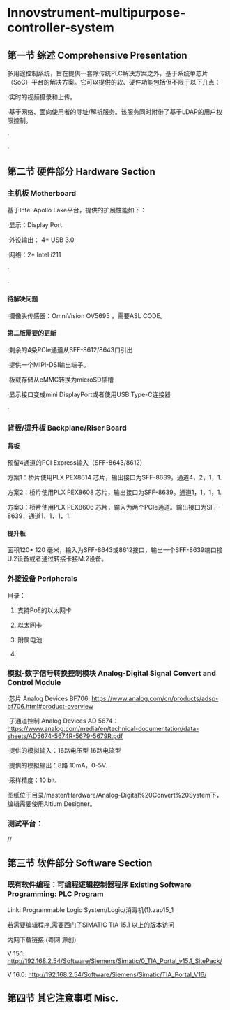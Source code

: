 # Innovstrument-multipurpose-controller-system


## 第一节 综述 Comprehensive Presentation

多用途控制系统，旨在提供一套除传统PLC解决方案之外，基于系统单芯片（SoC）平台的解决方案。它可以提供的软、硬件功能包括但不限于以下几点：

·实时的视频摄录和上传。

·基于网络、面向使用者的寻址/解析服务。该服务同时附带了基于LDAP的用户权限控制。

·

·


## 第二节 硬件部分 Hardware Section

### 主机板 Motherboard

基于Intel Apollo Lake平台，提供的扩展性能如下：

·显示：Display Port

·外设输出： 4* USB 3.0 

·网络：2* Intel i211

·

·

#### 待解决问题

·摄像头传感器：OmniVision OV5695 ，需要ASL CODE。

#### 第二版需要的更新

·剩余的4条PCIe通道从SFF-8612/8643口引出

·提供一个MIPI-DSI输出端子。

·板载存储从eMMC转换为microSD插槽

·显示接口变成mini DisplayPort或者使用USB Type-C连接器

·

### 背板/提升板 Backplane/Riser Board

#### 背板

预留4通道的PCI Express输入（SFF-8643/8612）

方案1：桥片使用PLX PEX8614 芯片，输出接口为SFF-8639。通道4，2，1，1.

方案2：桥片使用PLX PEX8608 芯片，输出接口为SFF-8639。通道1，1，1，1.

方案3：桥片使用PLX PEX8606 芯片，输入为两个PCIe通道。输出接口为SFF-8639，通道1，1，1，1.

#### 提升板

面积120* 120 毫米，输入为SFF-8643或8612接口，输出一个SFF-8639端口接U.2设备或者通过转接卡接M.2设备。

### 外接设备 Peripherals

目录：

1. 支持PoE的以太网卡

2. 以太网卡

3. 附属电池

4. 

### 模拟-数字信号转换控制模块 Analog-Digital Signal Convert and Control Module

·芯片 Analog Devices BF706: https://www.analog.com/cn/products/adsp-bf706.html#product-overview

·子通道控制 Analog Devices AD 5674：https://www.analog.com/media/en/technical-documentation/data-sheets/AD5674-5674R-5679-5679R.pdf

·提供的模拟输入：16路电压型 16路电流型

·提供的模拟输出：8路 10mA，0-5V.

·采样精度：10 bit.

图纸位于目录/master/Hardware/Analog-Digital%20Convert%20System下，编辑需要使用Altium Designer。


### 测试平台：

//



## 第三节 软件部分 Software Section

### 既有软件编程：可编程逻辑控制器程序 Existing Software Programming: PLC Program

Link: Programmable Logic System/Logic/消毒机(1).zap15_1

若需要编辑程序,需要西门子SIMATIC TIA 15.1 以上的版本访问

内网下载链接:(粤网 源创)

V 15.1: http://192.168.2.54/Software/Siemens/Simatic/0_TIA_Portal_v15.1_SitePack/

V 16.0: http://192.168.2.54/Software/Siemens/Simatic/TIA_Portal_V16/







## 第四节 其它注意事项 Misc.




